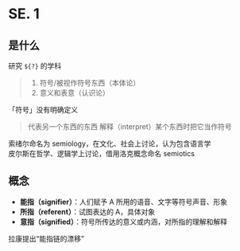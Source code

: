 # SE. 1
## 是什么
研究 `${?}` 的学科
> 1. 符号/被视作符号东西（本体论）
> 2. 意义和表意（认识论）

「符号」没有明确定义
> 代表另一个东西的东西
> 解释（interpret）某个东西时把它当作符号

索绪尔命名为 semiology，在文化、社会上讨论，认为包含语言学  
皮尔斯在哲学、逻辑学上讨论，借用洛克概念命名 semiotics

## 概念
* **能指（signifier）**：人们赋予 A 所用的语音、文字等符号声音、形象
* **所指（referent）**：试图表达的 A，具体对象
* **意指（signified）**：符号所传达的意义或内涵，对所指的理解和解释

拉康提出“能指链的漂移”
